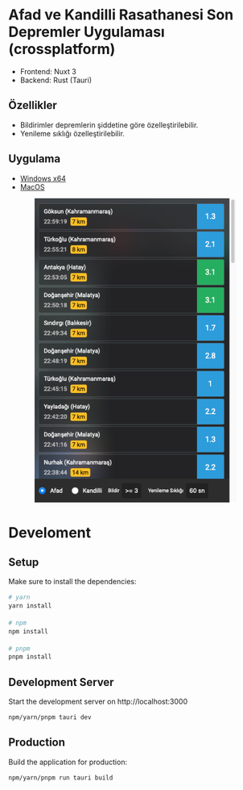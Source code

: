 # Afad ve Kandilli Rasathanesi Son Depremler Uygulaması (crossplatform)

- Frontend: Nuxt 3
- Backend: Rust (Tauri)

## Özellikler

- Bildirimler depremlerin şiddetine göre özelleştirilebilir.
- Yenileme sıklığı özelleştirilebilir.

## Uygulama
- [Windows x64](https://github.com/assoft/tauri-nuxt3-earthquakes/releases/download/v0.0.5/Earthquakes.Tracker_0.0.1_x64_en-US.msi)
- [MacOS](https://github.com/assoft/tauri-nuxt3-earthquakes/releases/download/v0.0.5/Earthquakes.Tracker_0.0.1_x64.dmg)

<div align="center">
    <img src="./screenshot.png" width="400px"</img> 
</div>

# Develoment

## Setup

Make sure to install the dependencies:

```bash
# yarn
yarn install

# npm
npm install

# pnpm
pnpm install
```

## Development Server

Start the development server on http://localhost:3000

```bash
npm/yarn/pnpm tauri dev
```

## Production

Build the application for production:

```bash
npm/yarn/pnpm run tauri build
```
